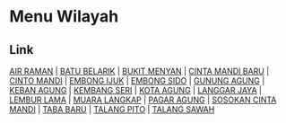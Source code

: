 # Menu Wilayah

## Link

[AIR RAMAN](https://github.com/gigit-pemilu/pemilu-2024-17-bengkulu/tree/main/pilpres/hitung-suara/sub/17-bengkulu/sub/08-kepahiang/sub/01-bermani-ilir/sub/2025-air-raman)
 | 
[BATU BELARIK](https://github.com/gigit-pemilu/pemilu-2024-17-bengkulu/tree/main/pilpres/hitung-suara/sub/17-bengkulu/sub/08-kepahiang/sub/01-bermani-ilir/sub/2016-batu-belarik)
 | 
[BUKIT MENYAN](https://github.com/gigit-pemilu/pemilu-2024-17-bengkulu/tree/main/pilpres/hitung-suara/sub/17-bengkulu/sub/08-kepahiang/sub/01-bermani-ilir/sub/2011-bukit-menyan)
 | 
[CINTA MANDI BARU](https://github.com/gigit-pemilu/pemilu-2024-17-bengkulu/tree/main/pilpres/hitung-suara/sub/17-bengkulu/sub/08-kepahiang/sub/01-bermani-ilir/sub/2029-cinta-mandi-baru)
 | 
[CINTO MANDI](https://github.com/gigit-pemilu/pemilu-2024-17-bengkulu/tree/main/pilpres/hitung-suara/sub/17-bengkulu/sub/08-kepahiang/sub/01-bermani-ilir/sub/2008-cinto-mandi)
 | 
[EMBONG IJUK](https://github.com/gigit-pemilu/pemilu-2024-17-bengkulu/tree/main/pilpres/hitung-suara/sub/17-bengkulu/sub/08-kepahiang/sub/01-bermani-ilir/sub/2004-embong-ijuk)
 | 
[EMBONG SIDO](https://github.com/gigit-pemilu/pemilu-2024-17-bengkulu/tree/main/pilpres/hitung-suara/sub/17-bengkulu/sub/08-kepahiang/sub/01-bermani-ilir/sub/2017-embong-sido)
 | 
[GUNUNG AGUNG](https://github.com/gigit-pemilu/pemilu-2024-17-bengkulu/tree/main/pilpres/hitung-suara/sub/17-bengkulu/sub/08-kepahiang/sub/01-bermani-ilir/sub/2005-gunung-agung)
 | 
[KEBAN AGUNG](https://github.com/gigit-pemilu/pemilu-2024-17-bengkulu/tree/main/pilpres/hitung-suara/sub/17-bengkulu/sub/08-kepahiang/sub/01-bermani-ilir/sub/1007-keban-agung)
 | 
[KEMBANG SERI](https://github.com/gigit-pemilu/pemilu-2024-17-bengkulu/tree/main/pilpres/hitung-suara/sub/17-bengkulu/sub/08-kepahiang/sub/01-bermani-ilir/sub/2002-kembang-seri)
 | 
[KOTA AGUNG](https://github.com/gigit-pemilu/pemilu-2024-17-bengkulu/tree/main/pilpres/hitung-suara/sub/17-bengkulu/sub/08-kepahiang/sub/01-bermani-ilir/sub/2001-kota-agung)
 | 
[LANGGAR JAYA](https://github.com/gigit-pemilu/pemilu-2024-17-bengkulu/tree/main/pilpres/hitung-suara/sub/17-bengkulu/sub/08-kepahiang/sub/01-bermani-ilir/sub/2028-langgar-jaya)
 | 
[LEMBUR LAMA](https://github.com/gigit-pemilu/pemilu-2024-17-bengkulu/tree/main/pilpres/hitung-suara/sub/17-bengkulu/sub/08-kepahiang/sub/01-bermani-ilir/sub/2009-lembur-lama)
 | 
[MUARA LANGKAP](https://github.com/gigit-pemilu/pemilu-2024-17-bengkulu/tree/main/pilpres/hitung-suara/sub/17-bengkulu/sub/08-kepahiang/sub/01-bermani-ilir/sub/2024-muara-langkap)
 | 
[PAGAR AGUNG](https://github.com/gigit-pemilu/pemilu-2024-17-bengkulu/tree/main/pilpres/hitung-suara/sub/17-bengkulu/sub/08-kepahiang/sub/01-bermani-ilir/sub/2003-pagar-agung)
 | 
[SOSOKAN CINTA MANDI](https://github.com/gigit-pemilu/pemilu-2024-17-bengkulu/tree/main/pilpres/hitung-suara/sub/17-bengkulu/sub/08-kepahiang/sub/01-bermani-ilir/sub/2023-sosokan-cinta-mandi)
 | 
[TABA BARU](https://github.com/gigit-pemilu/pemilu-2024-17-bengkulu/tree/main/pilpres/hitung-suara/sub/17-bengkulu/sub/08-kepahiang/sub/01-bermani-ilir/sub/2010-taba-baru)
 | 
[TALANG PITO](https://github.com/gigit-pemilu/pemilu-2024-17-bengkulu/tree/main/pilpres/hitung-suara/sub/17-bengkulu/sub/08-kepahiang/sub/01-bermani-ilir/sub/2006-talang-pito)
 | 
[TALANG SAWAH](https://github.com/gigit-pemilu/pemilu-2024-17-bengkulu/tree/main/pilpres/hitung-suara/sub/17-bengkulu/sub/08-kepahiang/sub/01-bermani-ilir/sub/2022-talang-sawah)

